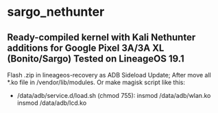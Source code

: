 # sargo_nethunter
Ready-compiled kernel with Kali Nethunter additions for Google Pixel 3A/3A XL (Bonito/Sargo)
Tested on LineageOS 19.1
-------------------

Flash .zip in lineageos-recovery as ADB Sideload Update;
After move all *.ko file in /vendor/lib/modules. Or make magisk script like this:

* /data/adb/service.d/load.sh (chmod 755):
    insmod /data/adb/wlan.ko
    insmod /data/adb/lcd.ko

